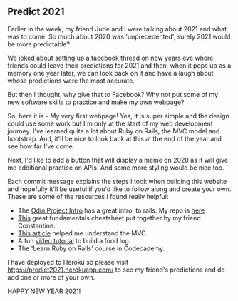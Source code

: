 ## Predict 2021

Earlier in the week, my friend Jude and I were talking about 2021 and what was to come. So much about 2020 was 'unprecedented', surely 2021 would be more predictable?

We joked about setting up a facebook thread on new years eve where friends could leave their predictions for 2021 and then, when it pops up as a memory one year later, we can look back on it and have a laugh about whose predictions were the most accurate.

But then I thought, why give that to Facebook? Why not put some of my new software skills to practice and make my own webpage?

So, here it is - My very first webpage! Yes, it is super simple and the design could use some work but I'm only at the start of my web development journey. I've learned quite a lot about Ruby on Rails, the MVC model and bootstrap. And, it'll be nice to look back at this at the end of the year and see how far I've come.

Next, I'd like to add a button that will display a meme on 2020 as it will give me additional practice on APIs. And,some more styling would be nice too. 

Each commit message explains the steps I took when building this website and hopefully it'll be useful if you'd like to follow along and create your own. These are some of the resources I found really helpful:
- The [Odin Project Intro](https://www.theodinproject.com/courses/ruby-on-rails/lessons/your-first-rails-application-ruby-on-rails) has a great intro' to rails. My repo is [here](https://github.com/TamMelPer/my_first_rails_app)
- [This](https://github.com/CodeZeus-dev/framework-tutorials) great fundamentals cheatsheet put together by my friend Constantine. 
- [This article](https://hackernoon.com/understanding-your-rails-application-structure-r8w32xj) helped me understand the MVC. 
- A fun [video tutorial](https://www.youtube.com/watch?v=B3Fbujmgo60&t=5719s) to build a food log.
- The 'Learn Ruby on Rails' course in Codecademy. 

I have deployed to Heroku so please visit https://predict2021.herokuapp.com/ to see my friend's predictions and do add one or more of your own.

HAPPY NEW YEAR 2021!
